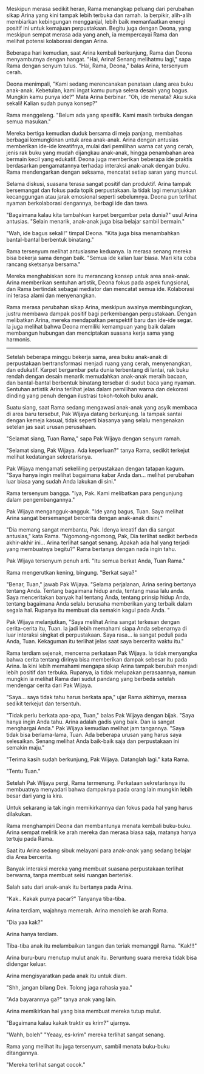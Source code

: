 Meskipun merasa sedikit heran, Rama menangkap peluang dari perubahan sikap Arina yang kini tampak lebih terbuka dan ramah. Ia berpikir, alih-alih membiarkan kebingungan mengganjal, lebih baik memanfaatkan energi positif ini untuk kemajuan perpustakaan. Begitu juga dengan Deona, yang meskipun sempat merasa ada yang aneh, ia mempercayai Rama dan melihat potensi kolaborasi dengan Arina.

Beberapa hari kemudian, saat Arina kembali berkunjung, Rama dan Deona menyambutnya dengan hangat.
"Hai, Arina! Senang melihatmu lagi," sapa Rama dengan senyum tulus.
"Hai, Rama, Deona," balas Arina, tersenyum cerah.

Deona menimpali, "Kami sedang merencanakan penataan ulang area buku anak-anak. Kebetulan, kami ingat kamu punya selera desain yang bagus. Mungkin kamu punya ide?"
Mata Arina berbinar. "Oh, ide menata? Aku suka sekali! Kalian sudah punya konsep?"

Rama menggeleng. "Belum ada yang spesifik. Kami masih terbuka dengan semua masukan."

Mereka bertiga kemudian duduk bersama di meja panjang, membahas berbagai kemungkinan untuk area anak-anak. Arina dengan antusias memberikan ide-ide kreatifnya, mulai dari pemilihan warna cat yang cerah, jenis rak buku yang mudah dijangkau anak-anak, hingga penambahan area bermain kecil yang edukatif. Deona juga memberikan beberapa ide praktis berdasarkan pengamatannya terhadap interaksi anak-anak dengan buku. Rama mendengarkan dengan seksama, mencatat setiap saran yang muncul.

Selama diskusi, suasana terasa sangat positif dan produktif. Arina tampak bersemangat dan fokus pada topik perpustakaan. Ia tidak lagi menunjukkan kecanggungan atau jarak emosional seperti sebelumnya. Deona pun terlihat nyaman berkolaborasi dengannya, berbagi ide dan tawa.

"Bagaimana kalau kita tambahkan karpet bergambar peta dunia?" usul Arina antusias. "Selain menarik, anak-anak juga bisa belajar sambil bermain."

"Wah, ide bagus sekali!" timpal Deona. "Kita juga bisa menambahkan bantal-bantal berbentuk binatang."

Rama tersenyum melihat antusiasme keduanya. Ia merasa senang mereka bisa bekerja sama dengan baik. "Semua ide kalian luar biasa. Mari kita coba rancang sketsanya bersama."

Mereka menghabiskan sore itu merancang konsep untuk area anak-anak. Arina memberikan sentuhan artistik, Deona fokus pada aspek fungsional, dan Rama bertindak sebagai mediator dan mencatat semua ide. Kolaborasi ini terasa alami dan menyenangkan.

Rama merasa perubahan sikap Arina, meskipun awalnya membingungkan, justru membawa dampak positif bagi perkembangan perpustakaan. Dengan melibatkan Arina, mereka mendapatkan perspektif baru dan ide-ide segar. Ia juga melihat bahwa Deona memiliki kemampuan yang baik dalam membangun hubungan dan menciptakan suasana kerja sama yang harmonis.

---

Setelah beberapa minggu bekerja sama, area buku anak-anak di perpustakaan bertransformasi menjadi ruang yang cerah, menyenangkan, dan edukatif. Karpet bergambar peta dunia terbentang di lantai, rak buku rendah dengan desain menarik memudahkan anak-anak meraih bacaan, dan bantal-bantal berbentuk binatang tersebar di sudut baca yang nyaman. Sentuhan artistik Arina terlihat jelas dalam pemilihan warna dan dekorasi dinding yang penuh dengan ilustrasi tokoh-tokoh buku anak.

Suatu siang, saat Rama sedang mengawasi anak-anak yang asyik membaca di area baru tersebut, Pak Wijaya datang berkunjung. Ia tampak santai dengan kemeja kasual, tidak seperti biasanya yang selalu mengenakan setelan jas saat urusan perusahaan.

"Selamat siang, Tuan Rama," sapa Pak Wijaya dengan senyum ramah.

"Selamat siang, Pak Wijaya. Ada keperluan?" tanya Rama, sedikit terkejut melihat kedatangan sekretarisnya.

Pak Wijaya mengamati sekeliling perpustakaan dengan tatapan kagum. "Saya hanya ingin melihat bagaimana kabar Anda dan... melihat perubahan luar biasa yang sudah Anda lakukan di sini."

Rama tersenyum bangga. "Iya, Pak. Kami melibatkan para pengunjung dalam pengembangannya."

Pak Wijaya mengangguk-angguk. "Ide yang bagus, Tuan. Saya melihat Arina sangat bersemangat bercerita dengan anak-anak disini."

"Dia memang sangat membantu, Pak. Idenya kreatif dan dia sangat antusias," kata Rama. "Ngomong-ngomong, Pak, Dia terlihat sedikit berbeda akhir-akhir ini... Arina terlihat sangat senang. Apakah ada hal yang terjadi yang membuatnya begitu?" Rama bertanya dengan nada ingin tahu.

Pak Wijaya tersenyum penuh arti. "Itu semua berkat Anda, Tuan Rama."

Rama mengerutkan kening, bingung. "Berkat saya?"

"Benar, Tuan," jawab Pak Wijaya. "Selama perjalanan, Arina sering bertanya tentang Anda. Tentang bagaimana hidup anda, tentang masa lalu anda. Saya menceritakan banyak hal tentang Anda, tentang prinsip hidup Anda, tentang bagaimana Anda selalu berusaha memberikan yang terbaik dalam segala hal. Rupanya itu membuat dia semakin kagul pada Anda. "

Pak Wijaya melanjutkan, "Saya melihat Arina sangat terkesan dengan cerita-cerita itu, Tuan. Ia jadi lebih memahami siapa Anda sebenarnya di luar interaksi singkat di perpustakaan. Saya rasa... ia sangat peduli pada Anda, Tuan. Kekaguman itu terlihat jelas saat saya bercerita waktu itu."

Rama terdiam sejenak, mencerna perkataan Pak Wijaya. Ia tidak menyangka bahwa cerita tentang dirinya bisa memberikan dampak sebesar itu pada Arina. Ia kini lebih memahami mengapa sikap Arina tampak berubah menjadi lebih positif dan terbuka. Rupanya, ia tidak melupakan perasaannya, namun mungkin ia melihat Rama dari sudut pandang yang berbeda setelah mendengar cerita dari Pak Wijaya.

"Saya... saya tidak tahu harus berkata apa," ujar Rama akhirnya, merasa sedikit terkejut dan tersentuh.

"Tidak perlu berkata apa-apa, Tuan," balas Pak Wijaya dengan bijak. "Saya hanya ingin Anda tahu. Arina adalah gadis yang baik. Dan ia sangat menghargai Anda." Pak Wijaya kemudian melihat jam tangannya. "Saya tidak bisa berlama-lama, Tuan. Ada beberapa urusan yang harus saya selesaikan. Senang melihat Anda baik-baik saja dan perpustakaan ini semakin maju."

"Terima kasih sudah berkunjung, Pak Wijaya. Datanglah lagi." kata Rama.

"Tentu Tuan."

Setelah Pak Wijaya pergi, Rama termenung. Perkataan sekretarisnya itu membuatnya menyadari bahwa dampaknya pada orang lain mungkin lebih besar dari yang ia kira.

Untuk sekarang ia tak ingin memikirkannya dan fokus pada hal yang harus dilakukan.

Rama menghampiri Deona dan membantunya menata kembali buku-buku. Arina sempat melirik ke arah mereka dan merasa biasa saja, matanya hanya tertuju pada Rama.

Saat itu Arina sedang sibuk melayani para anak-anak yang sedang belajar dia Area bercerita.

Banyak interaksi mereka yang membuat suasana perpustakaan terlihat berwarna, tanpa membuat seisi ruangan berteriak.

Salah satu dari anak-anak itu bertanya pada Arina.

"Kak.. Kakak punya pacar?" Tanyanya tiba-tiba. 

Arina terdiam, wajahnya memerah. Arina menoleh ke arah Rama. 

"Dia yaa kak?"

Arina hanya terdiam.

Tiba-tiba anak itu melambaikan tangan dan teriak memanggil Rama. "Kak!!!"

Arina buru-buru menutup mulut anak itu. Beruntung suara mereka tidak bisa didengar keluar.

Arina mengisyaratkan pada anak itu untuk diam.

"Shh, jangan bilang Dek. Tolong jaga rahasia yaa."

"Ada bayarannya ga?" tanya anak yang lain.

Arina memikirkan hal yang bisa membuat mereka tutup mulut.

"Bagaimana kalau kakak traktir es krim?" ujarnya. 

"Wahh, boleh"
"Yeaay, es-krim" mereka terlihat sangat senang.

Rama yang melihat itu juga tersenyum, sambil menata buku-buku ditangannya.

"Mereka terlihat sangat cocok."